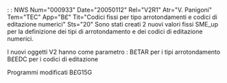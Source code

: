  :  : NWS Num="000933" Date="20050112" Rel="V2R1" Atr="V. Panigoni" Tem="TEC" App="B£" Tit="Codici fissi per tipo arrotondamenti e codici di editazione numerici" Sts="20"
Sono stati creati 2 nuovi valori fissi SME_up per la definizione dei tipi di arrotondamento e dei codici di editazione numerici.

I nuovi oggetti V2 hanno come parametro : 
B£TAR per i tipi arrotondamento
B£EDC per i codici di editazione

Programmi modificati
B£G15G
